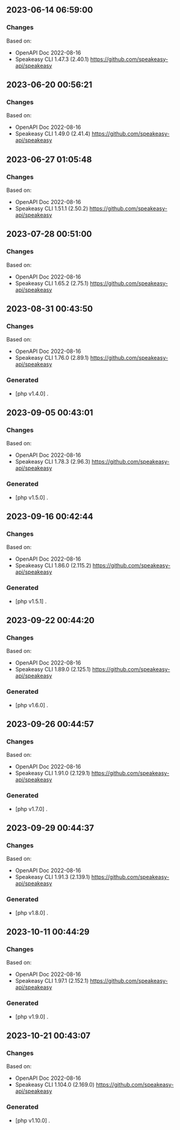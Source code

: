 

## 2023-06-14 06:59:00
### Changes
Based on:
- OpenAPI Doc 2022-08-16 
- Speakeasy CLI 1.47.3 (2.40.1) https://github.com/speakeasy-api/speakeasy

## 2023-06-20 00:56:21
### Changes
Based on:
- OpenAPI Doc 2022-08-16 
- Speakeasy CLI 1.49.0 (2.41.4) https://github.com/speakeasy-api/speakeasy

## 2023-06-27 01:05:48
### Changes
Based on:
- OpenAPI Doc 2022-08-16 
- Speakeasy CLI 1.51.1 (2.50.2) https://github.com/speakeasy-api/speakeasy

## 2023-07-28 00:51:00
### Changes
Based on:
- OpenAPI Doc 2022-08-16 
- Speakeasy CLI 1.65.2 (2.75.1) https://github.com/speakeasy-api/speakeasy

## 2023-08-31 00:43:50
### Changes
Based on:
- OpenAPI Doc 2022-08-16 
- Speakeasy CLI 1.76.0 (2.89.1) https://github.com/speakeasy-api/speakeasy
### Generated
- [php v1.4.0] .

## 2023-09-05 00:43:01
### Changes
Based on:
- OpenAPI Doc 2022-08-16 
- Speakeasy CLI 1.78.3 (2.96.3) https://github.com/speakeasy-api/speakeasy
### Generated
- [php v1.5.0] .

## 2023-09-16 00:42:44
### Changes
Based on:
- OpenAPI Doc 2022-08-16 
- Speakeasy CLI 1.86.0 (2.115.2) https://github.com/speakeasy-api/speakeasy
### Generated
- [php v1.5.1] .

## 2023-09-22 00:44:20
### Changes
Based on:
- OpenAPI Doc 2022-08-16 
- Speakeasy CLI 1.89.0 (2.125.1) https://github.com/speakeasy-api/speakeasy
### Generated
- [php v1.6.0] .

## 2023-09-26 00:44:57
### Changes
Based on:
- OpenAPI Doc 2022-08-16 
- Speakeasy CLI 1.91.0 (2.129.1) https://github.com/speakeasy-api/speakeasy
### Generated
- [php v1.7.0] .

## 2023-09-29 00:44:37
### Changes
Based on:
- OpenAPI Doc 2022-08-16 
- Speakeasy CLI 1.91.3 (2.139.1) https://github.com/speakeasy-api/speakeasy
### Generated
- [php v1.8.0] .

## 2023-10-11 00:44:29
### Changes
Based on:
- OpenAPI Doc 2022-08-16 
- Speakeasy CLI 1.97.1 (2.152.1) https://github.com/speakeasy-api/speakeasy
### Generated
- [php v1.9.0] .

## 2023-10-21 00:43:07
### Changes
Based on:
- OpenAPI Doc 2022-08-16 
- Speakeasy CLI 1.104.0 (2.169.0) https://github.com/speakeasy-api/speakeasy
### Generated
- [php v1.10.0] .